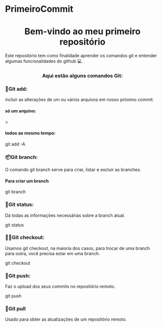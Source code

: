 # PrimeiroCommit
<h1 align="center"> Bem-vindo ao meu primeiro repositório</h1>
  
<P>Este repositório tem como finalidade aprender os comandos git e entender algumas funcionalidades do github 💻.</P>

<h3 align="center">Aqui estão alguns comandos Git:</h3>

<h3>📁Git add:</h3>
<P>incluir as alterações de um ou vários arquivos em nosso próximo commit.</P>

<h4>só um arquivo:</h4>
<git add <arquivo>>

<h4>todos ao mesmo tempo:</h4>
git add -A 

<h3>📦Git branch:</h3>
<P>O comando git branch serve para criar, listar e excluir as branches.</P>
<h4>Para criar um branch</h4>
git branch <nome-da-branch>

<h3>📓Git status:</h3>
<P>Dá todas as informações necessárias sobre a branch atual.</P>
git status

<h3>🏃‍♂️Git checkout:</h3>
<P>Usamos git checkout, na maioria dos casos, para trocar de uma branch para outra, você precisa estar em uma branch.</P>
git checkout <nome-da-branch>

<h3>🔼Git push:</h3>
<P>Faz o upload dos seus commits no repositório remoto.</P>
git push <repositório-remoto> <nome-da-branch>

<h3>🔄Git pull</h3>
<P>Usado para obter as atualizações de um repositório remoto.</P>
